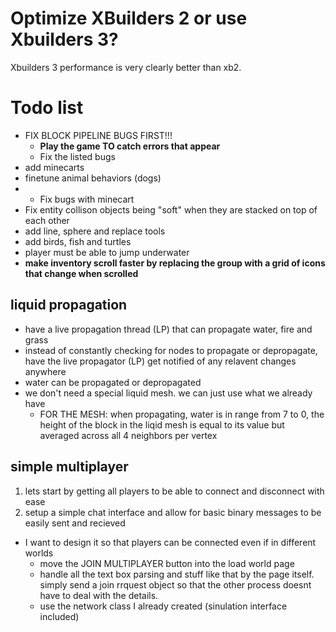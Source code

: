 # Optimize XBuilders 2 or use Xbuilders 3?
Xbuilders 3 performance is very clearly better than xb2.

# Todo list
- FIX BLOCK PIPELINE BUGS FIRST!!!
   * **Play the game TO catch errors that appear**
   * Fix the listed bugs
- add minecarts
- finetune animal behaviors (dogs)
- - Fix bugs with minecart
- Fix entity collison objects being "soft" when they are stacked on top of each other
- add line, sphere and replace tools
- add birds, fish and turtles
- player must be able to jump underwater
- **make inventory scroll faster by replacing the group with a grid of icons that change when scrolled**

## liquid propagation
* have a live propagation thread (LP) that can propagate water, fire and grass
* instead of constantly checking for nodes to propagate or depropagate, have the live propagator (LP) get notified of any relavent changes anywhere
* water can be propagated or depropagated
* we don't need a special liquid mesh. we can just use what we already have
   * FOR THE MESH: when propagating, water is in range from 7 to 0, the height of the block in the liqid mesh is equal to its value but averaged across all 4 neighbors per vertex

## simple multiplayer
1. lets start by getting all players to be able to connect and disconnect with ease
2. setup a simple chat interface and allow for basic binary messages to be easily sent and recieved

* I want to design it so that players can be connected even if in different worlds
   * move the JOIN MULTIPLAYER button into the load world page
   * handle all the text box parsing and stuff like that by the page itself. simply send a join rrquest object so that the other process doesnt have to deal with the details.
   * use the network class I already created (sinulation interface included)
